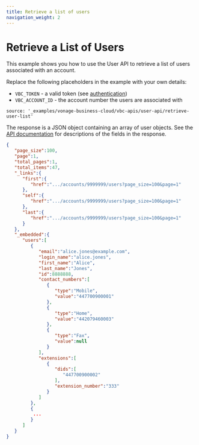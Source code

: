 ```yaml
---
title: Retrieve a list of users
navigation_weight: 2
---
```


# Retrieve a List of Users

This example shows you how to use the User API to retrieve a list of users associated with an account.

Replace the following placeholders in the example with your own details:

* `VBC_TOKEN` - a valid token (see [authentication](/vonage-business-cloud/vbc-apis/getting-started/authentication))
* `VBC_ACCOUNT_ID` - the account number the users are associated with

```code_snippets
source: '_examples/vonage-business-cloud/vbc-apis/user-api/retrieve-user-list'
```

The response is a JSON object containing an array of user objects. See the [API documentation](/api/vonage-business-cloud/user?expandResponses=true#UserCtrl.getUserByID) for descriptions of the fields in the response.

```json
{
   "page_size":100,
   "page":1,
   "total_pages":1,
   "total_items":47,
   "_links":{
      "first":{
         "href":".../accounts/9999999/users?page_size=100&page=1"
      },
      "self":{
         "href":".../accounts/9999999/users?page_size=100&page=1"
      },
      "last":{
         "href":".../accounts/9999999/users?page_size=100&page=1"
      }
   },
   "_embedded":{
      "users":[
         {
            "email":"alice.jones@example.com",
            "login_name":"alice.jones",
            "first_name":"Alice",
            "last_name":"Jones",
            "id":8888888,
            "contact_numbers":[
               {
                  "type":"Mobile",
                  "value":"447700900001"
               },
               {
                  "type":"Home",
                  "value":"442079460003"
               },
               {
                  "type":"Fax",
                  "value":null
               }
            ],
            "extensions":[
               {
                  "dids":[
                     "447700900002"
                  ],
                  "extension_number":"333"
               }
            ]
         },
         {
          ...
         }
      ]
   }
}
```
